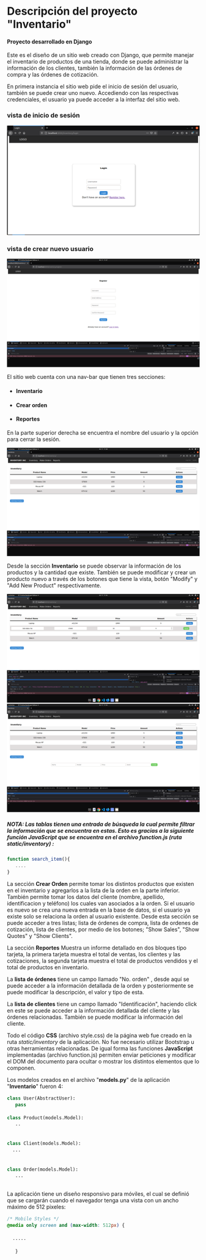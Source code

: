  
# Descripción del proyecto "Inventario"
#### Proyecto desarrollado en Django
 
Este es el diseño de un sitio web creado con Django, que permite manejar el inventario de productos de una tienda, donde se puede  administrar la información de los clientes, también la información de  las órdenes de compra y las órdenes de cotización.
 
En primera instancia el sitio web pide el inicio de sesión del usuario, también se puede crear uno nuevo. Accediendo con las respectivas credenciales, el usuario ya puede acceder a la interfaz del sitio web.
 
 ### vista de inicio de sesión
![](https://github.com/scarlos723/finalproject/blob/master/images-readme/login.png)
 
 ### vista de crear nuevo usuario
 ![](https://github.com/scarlos723/finalproject/blob/master/images-readme/register.png)



El sitio web cuenta con una nav-bar que tienen tres secciones:
- #### Inventario
- #### Crear orden
- #### Reportes

En la parte superior derecha se encuentra el nombre del usuario y la opción para cerrar la sesión.

 ![](https://github.com/scarlos723/finalproject/blob/master/images-readme/index.png)

Desde la sección **Inventario** se puede observar la información de los productos y la cantidad que existe. También se puede modificar y crear un producto nuevo a través de los botones que tiene la vista, botón "Modify" y "Add New Product" respectivamente.

![](https://github.com/scarlos723/finalproject/blob/master/images-readme/modifyProduct.png)![](https://github.com/scarlos723/finalproject/blob/master/images-readme/newProduct.png)
 
##### NOTA:  **Las tablas tienen una entrada de búsqueda la cual permite filtrar la información que se encuentra en estas. Esto es gracias a la siguiente función JavaScript que se encuentra en el archivo function.js (ruta *static/inventory*) :**
 
```javascript
function search_item(){
   ....
}
```
La sección **Crear Orden** permite tomar los distintos productos que existen en el inventario y agregarlos a la lista de la orden en la parte inferior. También permite tomar los datos del cliente (nombre, apellido, identificacion y teléfono) los cuales van asociados a la orden. Si el usuario es nuevo se crea una nueva entrada en la base de datos, si el usuario ya existe solo se relaciona la orden al usuario existente. Desde esta sección se puede acceder a tres listas; lista de órdenes de compra, lista de ordenes de cotización, lista de clientes, por medio de los botones; "Show Sales", "Show Quotes" y "Show Clients".
 
La sección **Reportes** Muestra un informe detallado en dos bloques tipo tarjeta, la primera tarjeta muestra el total de ventas, los clientes y  las cotizaciones, la segunda tarjeta muestra el total de productos vendidos y el total de productos en inventario.
 
La **lista de órdenes**  tiene un campo llamado "No. orden" , desde aquí se puede acceder a la información detallada de la orden y posteriormente se puede modificar la descripción, el valor y tipo de esta.
 
La **lista de clientes** tiene un campo llamado "Identificación", haciendo click en este se puede acceder a la información detallada del cliente y las órdenes relacionadas. También se puede modificar la información del cliente.
 
Todo el código **CSS** (archivo style.css) de la página web fue creado en la ruta *static/inventory* de la aplicación. No fue necesario utilizar Bootstrap u otras herramientas relacionadas. De igual forma las funciones **JavaScript**  implementadas (archivo function.js) permiten enviar peticiones y modificar el DOM del documento para ocultar o mostrar los distintos elementos que lo componen.
 
Los modelos creados en el archivo "**models.py**" de la aplicación "**Inventario**" fueron 4:
```python
class User(AbstractUser):
   pass
 
class Product(models.Model):
   ..
  
 
class Client(models.Model):
  ...
 
 
class Order(models.Model):
   ...
 
```
La aplicación tiene un diseño responsivo para móviles, el cual se definió que se cargarán cuando el navegador tenga una vista con un ancho máximo de 512 pixeles:
 
```css
/* Mobile Styles */
@media only screen and (max-width: 512px) {
 
  .....
 
   }
```